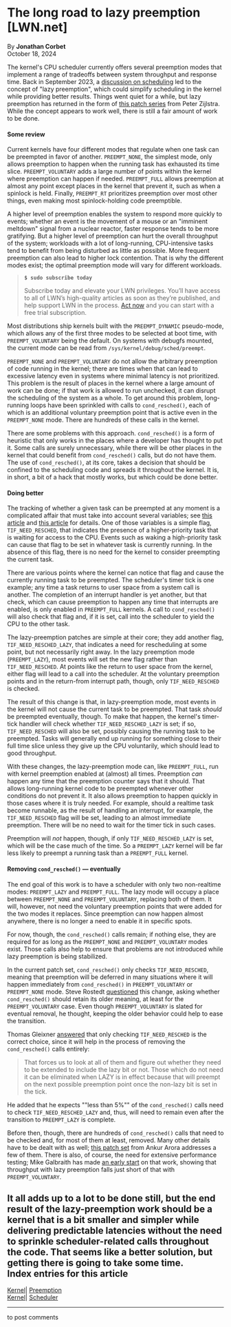# The long road to lazy preemption [LWN.net]

By **Jonathan Corbet**  
October 18, 2024 

The kernel's CPU scheduler currently offers several preemption modes that implement a range of tradeoffs between system throughput and response time. Back in September 2023, a [discussion on scheduling](/Articles/944686/) led to the concept of "lazy preemption", which could simplify scheduling in the kernel while providing better results. Things went quiet for a while, but lazy preemption has returned in the form of [this patch series](/ml/all/20241007074609.447006177@infradead.org) from Peter Zijlstra. While the concept appears to work well, there is still a fair amount of work to be done. 

#### Some review

Current kernels have four different modes that regulate when one task can be preempted in favor of another. `PREEMPT_NONE`, the simplest mode, only allows preemption to happen when the running task has exhausted its time slice. `PREEMPT_VOLUNTARY` adds a large number of points within the kernel where preemption can happen if needed. `PREEMPT_FULL` allows preemption at almost any point except places in the kernel that prevent it, such as when a spinlock is held. Finally, `PREEMPT_RT` prioritizes preemption over most other things, even making most spinlock-holding code preemptible. 

A higher level of preemption enables the system to respond more quickly to events; whether an event is the movement of a mouse or an "imminent meltdown" signal from a nuclear reactor, faster response tends to be more gratifying. But a higher level of preemption can hurt the overall throughput of the system; workloads with a lot of long-running, CPU-intensive tasks tend to benefit from being disturbed as little as possible. More frequent preemption can also lead to higher lock contention. That is why the different modes exist; the optimal preemption mode will vary for different workloads. 

> **`$ sudo subscribe today`**
> 
> Subscribe today and elevate your LWN privileges. You’ll have access to all of LWN’s high-quality articles as soon as they’re published, and help support LWN in the process. [Act now](https://lwn.net/Promo/nst-sudo/claim) and you can start with a free trial subscription. 

Most distributions ship kernels built with the `PREEMPT_DYNAMIC` pseudo-mode, which allows any of the first three modes to be selected at boot time, with `PREEMPT_VOLUNTARY` being the default. On systems with debugfs mounted, the current mode can be read from `/sys/kernel/debug/sched/preempt`. 

`PREEMPT_NONE` and `PREEMPT_VOLUNTARY` do not allow the arbitrary preemption of code running in the kernel; there are times when that can lead to excessive latency even in systems where minimal latency is not prioritized. This problem is the result of places in the kernel where a large amount of work can be done; if that work is allowed to run unchecked, it can disrupt the scheduling of the system as a whole. To get around this problem, long-running loops have been sprinkled with calls to `cond_resched()`, each of which is an additional voluntary preemption point that is active even in the `PREEMPT_NONE` mode. There are hundreds of these calls in the kernel. 

There are some problems with this approach. `cond_resched()` is a form of heuristic that only works in the places where a developer has thought to put it. Some calls are surely unnecessary, while there will be other places in the kernel that could benefit from `cond_resched()` calls, but do not have them. The use of `cond_resched()`, at its core, takes a decision that should be confined to the scheduling code and spreads it throughout the kernel. It is, in short, a bit of a hack that mostly works, but which could be done better. 

#### Doing better

The tracking of whether a given task can be preempted at any moment is a complicated affair that must take into account several variables; see [this article](/Articles/945422/) and [this article](/Articles/831678/) for details. One of those variables is a simple flag, `TIF_NEED_RESCHED`, that indicates the presence of a higher-priority task that is waiting for access to the CPU. Events such as waking a high-priority task can cause that flag to be set in whatever task is currently running. In the absence of this flag, there is no need for the kernel to consider preempting the current task. 

There are various points where the kernel can notice that flag and cause the currently running task to be preempted. The scheduler's timer tick is one example; any time a task returns to user space from a system call is another. The completion of an interrupt handler is yet another, but that check, which can cause preemption to happen any time that interrupts are enabled, is only enabled in `PREEMPT_FULL` kernels. A call to `cond_resched()` will also check that flag and, if it is set, call into the scheduler to yield the CPU to the other task. 

The lazy-preemption patches are simple at their core; they add another flag, `TIF_NEED_RESCHED_LAZY`, that indicates a need for rescheduling at some point, but not necessarily right away. In the lazy preemption mode (`PREEMPT_LAZY`), most events will set the new flag rather than `TIF_NEED_RESCHED`. At points like the return to user space from the kernel, either flag will lead to a call into the scheduler. At the voluntary preemption points and in the return-from interrupt path, though, only `TIF_NEED_RESCHED` is checked. 

The result of this change is that, in lazy-preemption mode, most events in the kernel will not cause the current task to be preempted. That task _should_ be preempted eventually, though. To make that happen, the kernel's timer-tick handler will check whether `TIF_NEED_RESCHED_LAZY` is set; if so, `TIF_NEED_RESCHED` will also be set, possibly causing the running task to be preempted. Tasks will generally end up running for something close to their full time slice unless they give up the CPU voluntarily, which should lead to good throughput. 

With these changes, the lazy-preemption mode can, like `PREEMPT_FULL`, run with kernel preemption enabled at (almost) all times. Preemption _can_ happen any time that the preemption counter says that it should. That allows long-running kernel code to be preempted whenever other conditions do not prevent it. It also allows preemption to happen quickly in those cases where it is truly needed. For example, should a realtime task become runnable, as the result of handling an interrupt, for example, the `TIF_NEED_RESCHED` flag will be set, leading to an almost immediate preemption. There will be no need to wait for the timer tick in such cases. 

Preemption will _not_ happen, though, if only `TIF_NEED_RESCHED_LAZY` is set, which will be the case much of the time. So a `PREEMPT_LAZY` kernel will be far less likely to preempt a running task than a `PREEMPT_FULL` kernel. 

#### Removing `cond_resched()` — eventually

The end goal of this work is to have a scheduler with only two non-realtime modes: `PREEMPT_LAZY` and `PREEMPT_FULL`. The lazy mode will occupy a place between `PREEMPT_NONE` and `PREEMPT_VOLUNTARY`, replacing both of them. It will, however, not need the voluntary preemption points that were added for the two modes it replaces. Since preemption can now happen almost anywhere, there is no longer a need to enable it in specific spots. 

For now, though, the `cond_resched()` calls remain; if nothing else, they are required for as long as the `PREEMPT_NONE` and `PREEMPT_VOLUNTARY` modes exist. Those calls also help to ensure that problems are not introduced while lazy preemption is being stabilized. 

In the current patch set, `cond_resched()` only checks `TIF_NEED_RESCHED`, meaning that preemption will be deferred in many situations where it will happen immediately from `cond_resched()` in `PREEMPT_VOLUNTARY` or `PREEMPT_NONE` mode. Steve Rostedt [questioned](/ml/all/20241009100133.2569e2a7@gandalf.local.home) this change, asking whether `cond_resched()` should retain its older meaning, at least for the `PREEMPT_VOLUNTARY` case. Even though `PREEMPT_VOLUNTARY` is slated for eventual removal, he thought, keeping the older behavior could help to ease the transition. 

Thomas Gleixner [answered](/ml/all/87h69lqbk0.ffs@tglx) that only checking `TIF_NEED_RESCHED` is the correct choice, since it will help in the process of removing the `cond_resched()` calls entirely: 

> That forces us to look at all of them and figure out whether they need to be extended to include the lazy bit or not. Those which do not need it can be eliminated when LAZY is in effect because that will preempt on the next possible preemption point once the non-lazy bit is set in the tick. 

He added that he expects ""less than 5%"" of the `cond_resched()` calls need to check `TIF_NEED_RESCHED_LAZY` and, thus, will need to remain even after the transition to `PREEMPT_LAZY` is complete. 

Before then, though, there are hundreds of `cond_resched()` calls that need to be checked and, for most of them at least, removed. Many other details have to be dealt with as well; [this patch set](/ml/all/20241009165411.3426937-1-ankur.a.arora@oracle.com) from Ankur Arora addresses a few of them. There is also, of course, the need for extensive performance testing; Mike Galbraith has made [an early start](/ml/all/579b7ea34ef6e2f7c955abdfc0929fe1af36faef.camel@gmx.de) on that work, showing that throughput with lazy preemption falls just short of that with `PREEMPT_VOLUNTARY`. 

It all adds up to a lot to be done still, but the end result of the lazy-preemption work should be a kernel that is a bit smaller and simpler while delivering predictable latencies without the need to sprinkle scheduler-related calls throughout the code. That seems like a better solution, but getting there is going to take some time.  
Index entries for this article  
---  
[Kernel](/Kernel/Index)| [Preemption](/Kernel/Index#Preemption)  
[Kernel](/Kernel/Index)| [Scheduler](/Kernel/Index#Scheduler)  
  


* * *

to post comments 
